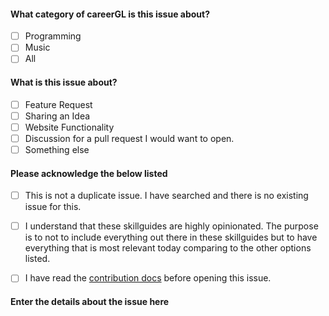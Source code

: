 <!--
Please do not remove anything written below.
 
Check the blank [ ] with [x] before opening an issue. 
Any issue without checked square brackets respectively will be closed, 
however, if your opened issue is closed, make sure you answer the
questions below by checking the box that best explains the issue(s) before reopening.
-->

#### What category of careerGL is this issue about?

- [ ] Programming
- [ ] Music
- [ ] All

#### What is this issue about?

- [ ] Feature Request
- [ ] Sharing an Idea
- [ ] Website Functionality
- [ ] Discussion for a pull request I would want to open.
- [ ] Something else

#### Please acknowledge the below listed

- [ ] This is not a duplicate issue. I have searched and there is no existing issue for this.
- [ ] I understand that these skillguides are highly opinionated. The purpose is to not to include everything out there in these skillguides but to have everything that is most relevant today comparing to the other options listed.
- [ ] I have read the [contribution docs](../contributing) before opening this issue.


#### Enter the details about the issue here

<!-- Please enter the issue details here -->
